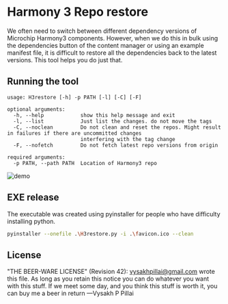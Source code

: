 # Harmony 3 Repo restore

We often need to switch between different dependency versions of Microchip Harmony3 components. However, when we do this in bulk using the dependencies button of the content manager or using an example manifest file, it is difficult to restore all the dependencies back to the latest versions. This tool helps you do just that. 

## Running the tool

```
usage: H3restore [-h] -p PATH [-l] [-C] [-F]

optional arguments:
  -h, --help            show this help message and exit
  -l, --list            Just list the changes. do not move the tags
  -C, --noclean         Do not clean and reset the repos. Might result in failures if there are uncommitted changes
                        interfering with the tag change
  -F, --nofetch         Do not fetch latest repo versions from origin

required arguments:
  -p PATH, --path PATH  Location of Harmony3 repo
```

![demo](https://user-images.githubusercontent.com/3634378/119480067-eae72080-bd6e-11eb-8160-336c567d5fa3.gif)


## EXE release
The executable was created using pyinstaller for people who have difficulty installing python.

``` sh
pyinstaller --onefile .\H3restore.py -i .\favicon.ico --clean
```

## License

"THE BEER-WARE LICENSE" (Revision 42): <vysakhpillai@gmail.com> wrote this file. As long as you retain this notice you can do whatever you want with this stuff. If we meet some day, and you think this stuff is worth it, you can buy me a beer in return —Vysakh P Pillai
